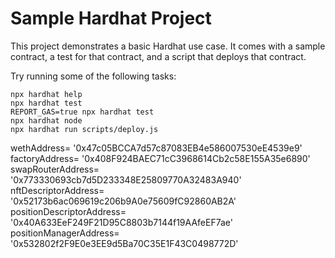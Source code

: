 # Sample Hardhat Project

This project demonstrates a basic Hardhat use case. It comes with a sample contract, a test for that contract, and a script that deploys that contract.

Try running some of the following tasks:

```shell
npx hardhat help
npx hardhat test
REPORT_GAS=true npx hardhat test
npx hardhat node
npx hardhat run scripts/deploy.js
```

wethAddress= '0x47c05BCCA7d57c87083EB4e586007530eE4539e9'
factoryAddress= '0x408F924BAEC71cC3968614Cb2c58E155A35e6890'
swapRouterAddress= '0x773330693cb7d5D233348E25809770A32483A940'
nftDescriptorAddress= '0x52173b6ac069619c206b9A0e75609fC92860AB2A'
positionDescriptorAddress= '0x40A633EeF249F21D95C8803b7144f19AAfeEF7ae'
positionManagerAddress= '0x532802f2F9E0e3EE9d5Ba70C35E1F43C0498772D'

